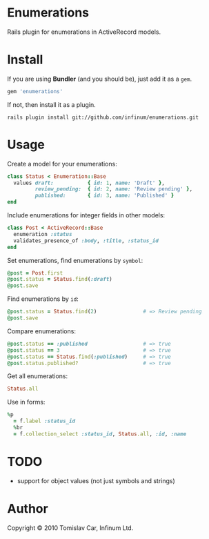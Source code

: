Enumerations
============

Rails plugin for enumerations in ActiveRecord models.

Install
=======

If you are using **Bundler** (and you should be), just add it as a `gem`.

```ruby
gem 'enumerations'
```

If not, then install it as a plugin.

    rails plugin install git://github.com/infinum/enumerations.git

Usage
=====

Create a model for your enumerations:

```ruby
class Status < Enumeration::Base
  values draft:           { id: 1, name: 'Draft' },
         review_pending:  { id: 2, name: 'Review pending' },
         published:       { id: 3, name: 'Published' }
end
```

Include enumerations for integer fields in other models:

```ruby
class Post < ActiveRecord::Base
  enumeration :status
  validates_presence_of :body, :title, :status_id
end
```

Set enumerations, find enumerations by `symbol`:

```ruby
@post = Post.first
@post.status = Status.find(:draft)
@post.save
```

Find enumerations by `id`:

```ruby
@post.status = Status.find(2)               # => Review pending
@post.save
```

Compare enumerations:

```ruby
@post.status == :published                  # => true
@post.status == 3                           # => true
@post.status == Status.find(:published)     # => true
@post.status.published?                     # => true
```

Get all enumerations:

```ruby
Status.all
```

Use in forms:

```ruby
%p
  = f.label :status_id
  %br
  = f.collection_select :status_id, Status.all, :id, :name
```

TODO
====

* support for object values (not just symbols and strings)

Author
======

Copyright © 2010 Tomislav Car, Infinum Ltd.
